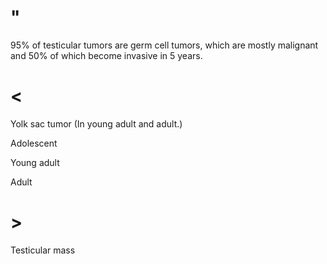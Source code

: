 # "

95% of testicular tumors are germ cell tumors, which are mostly malignant and 50% of which become invasive in 5 years.

# <

Yolk sac tumor
(In young adult and adult.)

Adolescent

Young adult

Adult

# >

Testicular mass
